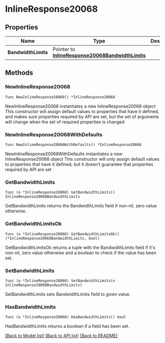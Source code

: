 # InlineResponse20068

## Properties

Name | Type | Description | Notes
------------ | ------------- | ------------- | -------------
**BandwidthLimits** | Pointer to [**InlineResponse20068BandwidthLimits**](InlineResponse20068BandwidthLimits.md) |  | [optional] 

## Methods

### NewInlineResponse20068

`func NewInlineResponse20068() *InlineResponse20068`

NewInlineResponse20068 instantiates a new InlineResponse20068 object
This constructor will assign default values to properties that have it defined,
and makes sure properties required by API are set, but the set of arguments
will change when the set of required properties is changed

### NewInlineResponse20068WithDefaults

`func NewInlineResponse20068WithDefaults() *InlineResponse20068`

NewInlineResponse20068WithDefaults instantiates a new InlineResponse20068 object
This constructor will only assign default values to properties that have it defined,
but it doesn't guarantee that properties required by API are set

### GetBandwidthLimits

`func (o *InlineResponse20068) GetBandwidthLimits() InlineResponse20068BandwidthLimits`

GetBandwidthLimits returns the BandwidthLimits field if non-nil, zero value otherwise.

### GetBandwidthLimitsOk

`func (o *InlineResponse20068) GetBandwidthLimitsOk() (*InlineResponse20068BandwidthLimits, bool)`

GetBandwidthLimitsOk returns a tuple with the BandwidthLimits field if it's non-nil, zero value otherwise
and a boolean to check if the value has been set.

### SetBandwidthLimits

`func (o *InlineResponse20068) SetBandwidthLimits(v InlineResponse20068BandwidthLimits)`

SetBandwidthLimits sets BandwidthLimits field to given value.

### HasBandwidthLimits

`func (o *InlineResponse20068) HasBandwidthLimits() bool`

HasBandwidthLimits returns a boolean if a field has been set.


[[Back to Model list]](../README.md#documentation-for-models) [[Back to API list]](../README.md#documentation-for-api-endpoints) [[Back to README]](../README.md)


